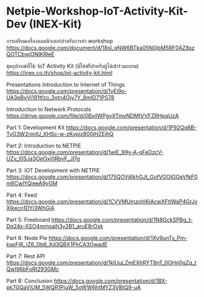 # Netpie-Workshop-IoT-Activity-Kit-Dev (INEX-Kit)
การเตรียมเครื่องคอมพิวเตอร์สำหรับการทำ workshop
https://docs.google.com/document/d/18sl_gNW6BTka05N0jbM5RF0AZ8szQOTCbwjONIKRleE

ชุดอุปกรณ์ที่ใช้: IoT Activity Kit (มีให้ฟรีสำหรับผู้ได้เข้าร่วมอบรม)
https://inex.co.th/shop/iot-activity-kit.html

Presentations
Introduction to Internet of Things
https://docs.google.com/presentation/d/1yEi9o-UA3eBvVi191tfzo_3xtn4Ojy7Y_8mID71PS78

Introduction to Network Protocols
https://drive.google.com/file/d/0BxilWPgyXTmvNDMtVVFZRHpqUzA

Part 1: Development Kit
https://docs.google.com/presentation/d/1P92Qq6B-TyG3W2ninlU_XHSc-w-zKvpjz800jHZEjhQ

Part 2: Introduction to NETPIE
https://docs.google.com/presentation/d/1wiE_99y-A-qFeDzcV-UZv_l05Ja3OeOxj0RbyF_Jl7g

Part 3: IOT Development with NETPIE
https://docs.google.com/presentation/d/175QOVj6khGJt_GofVGOIGGeVfkF0m6CwlYQjeeA9yGM

Part 4: Feed
https://docs.google.com/presentation/d/1CVVMUmzohI6iAcwXFtlWaP4GrJvXIkecn1DYi3WhGjA

Part 5: Freeboard
https://docs.google.com/presentation/d/1N8GckSPBg_t-Dq24x-XSO4mmsaih3y2B1_aruE8rOxk

Part 6: Node Pie
https://docs.google.com/presentation/d/1Xv9unTv_Pm-kspFjR_jZ6_Db6_Xd3QBX1PhCA3OwadE

Part 7: Rest API
https://docs.google.com/presentation/d/1klUuLZmEXhRYT8nT_0OHn0gZq_tQwI96bFoRt293GMc

Part 8: Conclusion
https://docs.google.com/presentation/d/1BX-pk7GQaViUM_5WQR1PiuW_5oWW6htMYZ3VBtQ9-uA
